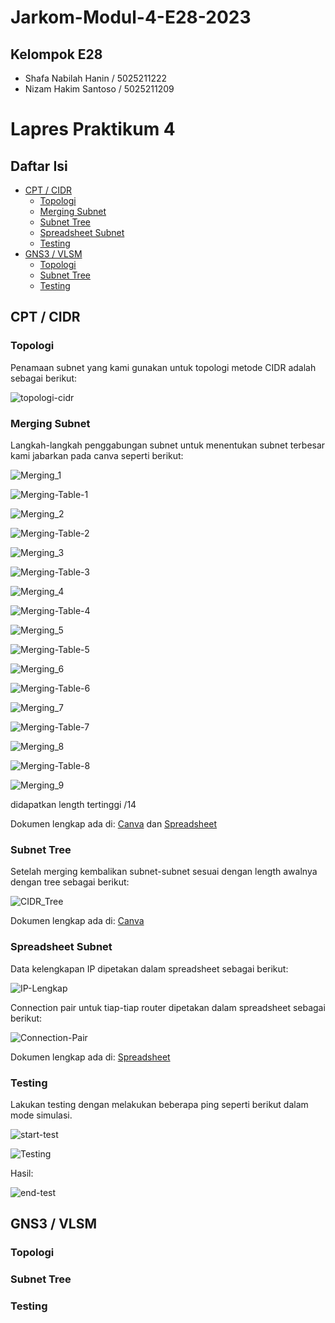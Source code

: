 # Jarkom-Modul-4-E28-2023

## Kelompok E28
- Shafa Nabilah Hanin / 5025211222
- Nizam Hakim Santoso / 5025211209

# Lapres Praktikum 4
## Daftar Isi
- [CPT / CIDR]()
    - [Topologi]()
    - [Merging Subnet]()
    - [Subnet Tree]()
    - [Spreadsheet Subnet]()
    - [Testing]()
- [GNS3 / VLSM]()
    - [Topologi]()
    - [Subnet Tree]()
    - [Testing]()

## CPT / CIDR
### Topologi
Penamaan subnet yang kami gunakan untuk topologi metode CIDR adalah sebagai berikut:  

![topologi-cidr](https://github.com/NizamHakim/Jarkom-Modul-4-E28-2023/assets/91371703/83547f05-884e-467f-86e0-935b1a01295b)

### Merging Subnet
Langkah-langkah penggabungan subnet untuk menentukan subnet terbesar kami jabarkan pada canva seperti berikut:

![Merging_1](https://github.com/NizamHakim/Jarkom-Modul-4-E28-2023/assets/91371703/4ef4e4bf-8c29-4bef-874e-72cdfae8e981)  

![Merging-Table-1](https://github.com/NizamHakim/Jarkom-Modul-4-E28-2023/assets/91371703/4a372be4-a352-44e6-b34f-4cda66d17c57)  

![Merging_2](https://github.com/NizamHakim/Jarkom-Modul-4-E28-2023/assets/91371703/6f902079-695a-421a-bd22-ee0e4a70d219)  

![Merging-Table-2](https://github.com/NizamHakim/Jarkom-Modul-4-E28-2023/assets/91371703/ab02a322-6741-475a-a9ae-ea19ee653415)  

![Merging_3](https://github.com/NizamHakim/Jarkom-Modul-4-E28-2023/assets/91371703/bc9e1c82-cb4a-4579-b1fd-5857b037d0b0)  

![Merging-Table-3](https://github.com/NizamHakim/Jarkom-Modul-4-E28-2023/assets/91371703/db7b7b01-1538-4a20-bbd0-3862ee041547)  

![Merging_4](https://github.com/NizamHakim/Jarkom-Modul-4-E28-2023/assets/91371703/c545301d-96d8-43c6-b02a-cc4ff3d36320)  

![Merging-Table-4](https://github.com/NizamHakim/Jarkom-Modul-4-E28-2023/assets/91371703/21ee1254-7538-4612-8feb-235d89029e94)  

![Merging_5](https://github.com/NizamHakim/Jarkom-Modul-4-E28-2023/assets/91371703/c13ce867-e0db-429a-aeef-fa0d2ec84cee)  

![Merging-Table-5](https://github.com/NizamHakim/Jarkom-Modul-4-E28-2023/assets/91371703/e4b8d5a3-ebb5-485e-a74a-a3602c8e3591)  

![Merging_6](https://github.com/NizamHakim/Jarkom-Modul-4-E28-2023/assets/91371703/c7bb0f3c-de04-4aa8-9076-1f94565969d5)  

![Merging-Table-6](https://github.com/NizamHakim/Jarkom-Modul-4-E28-2023/assets/91371703/4e34db24-b4da-4574-b3b2-aa9e9fca08c8)  

![Merging_7](https://github.com/NizamHakim/Jarkom-Modul-4-E28-2023/assets/91371703/50c47828-788c-4cef-bf9f-df8ffd9c354e)  

![Merging-Table-7](https://github.com/NizamHakim/Jarkom-Modul-4-E28-2023/assets/91371703/fad21233-2771-4774-954b-3303abb4ba65)  

![Merging_8](https://github.com/NizamHakim/Jarkom-Modul-4-E28-2023/assets/91371703/65000082-5cc7-4992-9d05-1ce1a05f5688)  

![Merging-Table-8](https://github.com/NizamHakim/Jarkom-Modul-4-E28-2023/assets/91371703/563f5fa9-172e-41ad-81b6-f36d7e0c9d89)  

![Merging_9](https://github.com/NizamHakim/Jarkom-Modul-4-E28-2023/assets/91371703/6c4a5a83-3b3a-449c-97b8-593cd7404725)  

didapatkan length tertinggi /14

Dokumen lengkap ada di: [Canva](https://www.canva.com/design/DAF1klu-Ybg/hjfjVTfJBfJlFuXL9a1-SQ/edit?utm_content=DAF1klu-Ybg&utm_campaign=designshare&utm_medium=link2&utm_source=sharebutton) dan [Spreadsheet](https://docs.google.com/spreadsheets/d/1EBKF3tDHpHjzHjmlIIN7Yl3tEOGVCPE1RmuB9RrNEj8/edit?usp=sharing)

### Subnet Tree
Setelah merging kembalikan subnet-subnet sesuai dengan length awalnya dengan tree sebagai berikut:

![CIDR_Tree](https://github.com/NizamHakim/Jarkom-Modul-4-E28-2023/assets/91371703/a6b3caa0-7ddc-42eb-b06e-6cac1b365f0c)

Dokumen lengkap ada di: [Canva](https://www.canva.com/design/DAF1tzOU0JI/D065NM6o1WV48q73KsWPQQ/edit?utm_content=DAF1tzOU0JI&utm_campaign=designshare&utm_medium=link2&utm_source=sharebutton)

### Spreadsheet Subnet
Data kelengkapan IP dipetakan dalam spreadsheet sebagai berikut:

![IP-Lengkap](https://github.com/NizamHakim/Jarkom-Modul-4-E28-2023/assets/91371703/fc2be9af-30b3-4b74-a097-4b1d232a4073)

Connection pair untuk tiap-tiap router dipetakan dalam spreadsheet sebagai berikut:

![Connection-Pair](https://github.com/NizamHakim/Jarkom-Modul-4-E28-2023/assets/91371703/561b8de1-eb71-4c4d-be14-2812d0efcb20)

Dokumen lengkap ada di: [Spreadsheet](https://docs.google.com/spreadsheets/d/1EBKF3tDHpHjzHjmlIIN7Yl3tEOGVCPE1RmuB9RrNEj8/edit?usp=sharing)

### Testing
Lakukan testing dengan melakukan beberapa ping seperti berikut dalam mode simulasi.

![start-test](https://github.com/NizamHakim/Jarkom-Modul-4-E28-2023/assets/91371703/b30f0cb7-d7ce-46a3-97f1-29fa20a209ec)

![Testing](https://github.com/NizamHakim/Jarkom-Modul-4-E28-2023/assets/91371703/5f399f8d-a885-4799-b98a-54ab59da85e5)

Hasil:

![end-test](https://github.com/NizamHakim/Jarkom-Modul-4-E28-2023/assets/91371703/5d51a641-4386-460f-b467-086daf5ccf4e)

## GNS3 / VLSM
### Topologi
### Subnet Tree
### Testing
